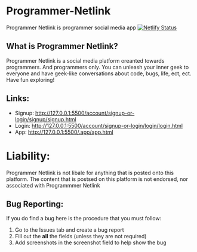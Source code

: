 # Programmer-Netlink
Programmer Netlink is programmer social media app
[![Netlify Status](https://api.netlify.com/api/v1/badges/a48d9433-d36e-4fe8-8aa8-d88687cbc721/deploy-status)](https://app.netlify.com/sites/splendorous-starburst-4b6934/deploys)

## What is Programmer Netlink?
Programmer Netlink is a social media platform oreanted towards programmers. And programmers only. You can unleash your inner geek to everyone and have geek-like conversations about code, bugs, life, ect, ect. Have fun exploring!

## Links:
* Signup: http://127.0.0.1:5500/account/signup-or-login/signup/signup.html
* Login: http://127.0.0.1:5500/account/signup-or-login/login/login.html
* App: http://127.0.0.1:5500/.app/app.html


# Liability:

Programmer Netlink is not libale for anything that is posted onto this platform. The content that is postsed on this platform is not endorsed, nor associated with Programmmer Netlink 

## Bug Reporting:
If you do find a bug here is the procedure that you must follow:
1. Go to the Issues tab and create a bug report
2. Fill out the **all** the fields (unless they are not required)
3. Add screenshots in the screenshot field to help show the bug
